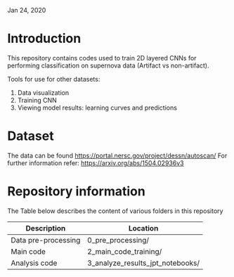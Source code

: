 Jan 24, 2020
# Introduction
This repository contains codes used to train 2D layered CNNs for performing classification on supernova data (Artifact vs non-artifact).

Tools for use for other datasets:
1. Data visualization
2. Training CNN
3. Viewing model results: learning curves and predictions

# Dataset
The data can be found https://portal.nersc.gov/project/dessn/autoscan/
For further information refer: https://arxiv.org/abs/1504.02936v3

# Repository information
The Table below describes the content of various folders in this repository

| Description | Location |
| --- | ---|
| Data pre-processing | 0_pre_processing/ | 
| Main code | 2_main_code_training/ |
| Analysis code | 3_analyze_results_jpt_notebooks/ |




